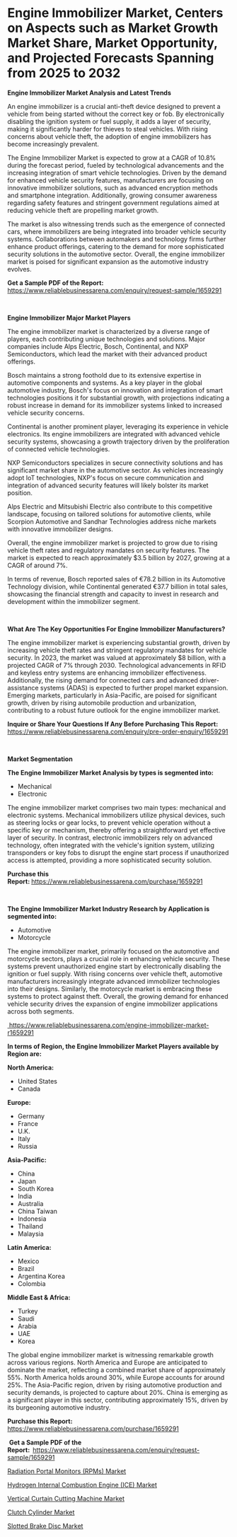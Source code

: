 <p><h1>Engine Immobilizer Market, Centers on Aspects such as Market Growth Market Share, Market Opportunity, and Projected Forecasts Spanning from 2025 to 2032</h1></p><p><strong>Engine Immobilizer Market Analysis and Latest Trends</strong></p>
<p><p>An engine immobilizer is a crucial anti-theft device designed to prevent a vehicle from being started without the correct key or fob. By electronically disabling the ignition system or fuel supply, it adds a layer of security, making it significantly harder for thieves to steal vehicles. With rising concerns about vehicle theft, the adoption of engine immobilizers has become increasingly prevalent.</p><p>The Engine Immobilizer Market is expected to grow at a CAGR of 10.8% during the forecast period, fueled by technological advancements and the increasing integration of smart vehicle technologies. Driven by the demand for enhanced vehicle security features, manufacturers are focusing on innovative immobilizer solutions, such as advanced encryption methods and smartphone integration. Additionally, growing consumer awareness regarding safety features and stringent government regulations aimed at reducing vehicle theft are propelling market growth. </p><p>The market is also witnessing trends such as the emergence of connected cars, where immobilizers are being integrated into broader vehicle security systems. Collaborations between automakers and technology firms further enhance product offerings, catering to the demand for more sophisticated security solutions in the automotive sector. Overall, the engine immobilizer market is poised for significant expansion as the automotive industry evolves.</p></p>
<p><strong>Get a Sample PDF of the Report:&nbsp;</strong> <a href="https://www.reliablebusinessarena.com/enquiry/request-sample/1659291?utm_campaign=2195&utm_medium=2&utm_source=Github&utm_content=ia&utm_term=30032025&utm_id=engine-immobilizer">https://www.reliablebusinessarena.com/enquiry/request-sample/1659291</a></p>
<p>&nbsp;</p>
<p><strong>Engine Immobilizer Major Market Players</strong></p>
<p><p>The engine immobilizer market is characterized by a diverse range of players, each contributing unique technologies and solutions. Major companies include Alps Electric, Bosch, Continental, and NXP Semiconductors, which lead the market with their advanced product offerings.</p><p>Bosch maintains a strong foothold due to its extensive expertise in automotive components and systems. As a key player in the global automotive industry, Bosch's focus on innovation and integration of smart technologies positions it for substantial growth, with projections indicating a robust increase in demand for its immobilizer systems linked to increased vehicle security concerns.</p><p>Continental is another prominent player, leveraging its experience in vehicle electronics. Its engine immobilizers are integrated with advanced vehicle security systems, showcasing a growth trajectory driven by the proliferation of connected vehicle technologies.</p><p>NXP Semiconductors specializes in secure connectivity solutions and has significant market share in the automotive sector. As vehicles increasingly adopt IoT technologies, NXP's focus on secure communication and integration of advanced security features will likely bolster its market position.</p><p>Alps Electric and Mitsubishi Electric also contribute to this competitive landscape, focusing on tailored solutions for automotive clients, while Scorpion Automotive and Sandhar Technologies address niche markets with innovative immobilizer designs.</p><p>Overall, the engine immobilizer market is projected to grow due to rising vehicle theft rates and regulatory mandates on security features. The market is expected to reach approximately $3.5 billion by 2027, growing at a CAGR of around 7%. </p><p>In terms of revenue, Bosch reported sales of €78.2 billion in its Automotive Technology division, while Continental generated €37.7 billion in total sales, showcasing the financial strength and capacity to invest in research and development within the immobilizer segment.</p></p>
<p>&nbsp;</p>
<p><strong>What Are The Key Opportunities For Engine Immobilizer Manufacturers?</strong></p>
<p><p>The engine immobilizer market is experiencing substantial growth, driven by increasing vehicle theft rates and stringent regulatory mandates for vehicle security. In 2023, the market was valued at approximately $8 billion, with a projected CAGR of 7% through 2030. Technological advancements in RFID and keyless entry systems are enhancing immobilizer effectiveness. Additionally, the rising demand for connected cars and advanced driver-assistance systems (ADAS) is expected to further propel market expansion. Emerging markets, particularly in Asia-Pacific, are poised for significant growth, driven by rising automobile production and urbanization, contributing to a robust future outlook for the engine immobilizer market.</p></p>
<p><strong>Inquire or Share Your Questions If Any Before Purchasing This Report:</strong> <a href="https://www.reliablebusinessarena.com/enquiry/pre-order-enquiry/1659291?utm_campaign=2195&utm_medium=2&utm_source=Github&utm_content=ia&utm_term=30032025&utm_id=engine-immobilizer">https://www.reliablebusinessarena.com/enquiry/pre-order-enquiry/1659291</a></p>
<p>&nbsp;</p>
<p><strong>Market Segmentation</strong></p>
<p><strong>The Engine Immobilizer Market Analysis by types is segmented into:</strong></p>
<p><ul><li>Mechanical</li><li>Electronic</li></ul></p>
<p><p>The engine immobilizer market comprises two main types: mechanical and electronic systems. Mechanical immobilizers utilize physical devices, such as steering locks or gear locks, to prevent vehicle operation without a specific key or mechanism, thereby offering a straightforward yet effective layer of security. In contrast, electronic immobilizers rely on advanced technology, often integrated with the vehicle's ignition system, utilizing transponders or key fobs to disrupt the engine start process if unauthorized access is attempted, providing a more sophisticated security solution.</p></p>
<p><strong>Purchase this Report:&nbsp;</strong><a href="https://www.reliablebusinessarena.com/purchase/1659291?utm_campaign=2195&utm_medium=2&utm_source=Github&utm_content=ia&utm_term=30032025&utm_id=engine-immobilizer">https://www.reliablebusinessarena.com/purchase/1659291</a></p>
<p>&nbsp;</p>
<p><strong>The Engine Immobilizer Market Industry Research by Application is segmented into:</strong></p>
<p><ul><li>Automotive</li><li>Motorcycle</li></ul></p>
<p><p>The engine immobilizer market, primarily focused on the automotive and motorcycle sectors, plays a crucial role in enhancing vehicle security. These systems prevent unauthorized engine start by electronically disabling the ignition or fuel supply. With rising concerns over vehicle theft, automotive manufacturers increasingly integrate advanced immobilizer technologies into their designs. Similarly, the motorcycle market is embracing these systems to protect against theft. Overall, the growing demand for enhanced vehicle security drives the expansion of engine immobilizer applications across both segments.</p></p>
<p><a href="https://www.reliablebusinessarena.com/engine-immobilizer-market-r1659291?utm_campaign=2195&utm_medium=2&utm_source=Github&utm_content=ia&utm_term=30032025&utm_id=engine-immobilizer">&nbsp;https://www.reliablebusinessarena.com/engine-immobilizer-market-r1659291</a></p>
<p><strong>In terms of Region, the Engine Immobilizer Market Players available by Region are:</strong></p>
<p>
    <p> <strong> North America: </strong>
        <ul>
            <li>United States</li>
            <li>Canada</li>
        </ul>
        </p> 
    <p> <strong> Europe: </strong>
        <ul>
            <li>Germany</li>
            <li>France</li>
            <li>U.K.</li>
            <li>Italy</li>
            <li>Russia</li>
        </ul>
        </p> 
    <p> <strong> Asia-Pacific: </strong>
        <ul>
            <li>China</li>
            <li>Japan</li>
            <li>South Korea</li>
            <li>India</li>
            <li>Australia</li>
            <li>China Taiwan</li>
            <li>Indonesia</li>
            <li>Thailand</li>
            <li>Malaysia</li>
        </ul>
        </p> 
    <p> <strong> Latin America: </strong>
        <ul>
            <li>Mexico</li>
            <li>Brazil</li>
            <li>Argentina Korea</li>
            <li>Colombia</li>
        </ul>
        </p> 
    <p> <strong> Middle East & Africa: </strong>
        <ul>
            <li>Turkey</li>
            <li>Saudi</li>
            <li>Arabia</li>
            <li>UAE</li>
            <li>Korea</li>
        </ul>
    </p>
    </p>
<p><p>The global engine immobilizer market is witnessing remarkable growth across various regions. North America and Europe are anticipated to dominate the market, reflecting a combined market share of approximately 55%. North America holds around 30%, while Europe accounts for around 25%. The Asia-Pacific region, driven by rising automotive production and security demands, is projected to capture about 20%. China is emerging as a significant player in this sector, contributing approximately 15%, driven by its burgeoning automotive industry.</p></p>
<p><strong>Purchase this Report: </strong><a href="https://www.reliablebusinessarena.com/purchase/1659291?utm_campaign=2195&utm_medium=2&utm_source=Github&utm_content=ia&utm_term=30032025&utm_id=engine-immobilizer">https://www.reliablebusinessarena.com/purchase/1659291</a></p>
<p>&nbsp;<strong>Get a Sample PDF of the Report:&nbsp;&nbsp;</strong><a href="https://www.reliablebusinessarena.com/enquiry/request-sample/1659291?utm_campaign=2195&utm_medium=2&utm_source=Github&utm_content=ia&utm_term=30032025&utm_id=engine-immobilizer">https://www.reliablebusinessarena.com/enquiry/request-sample/1659291</a></p>
<p><strong></strong></p>
<p><p><a href="https://www.linkedin.com/pulse/projected-cagr-45-radiation-portal-monitors-rpms-market-analysis-cvjlf?utm_campaign=2195&utm_medium=2&utm_source=Github&utm_content=ia&utm_term=30032025&utm_id=engine-immobilizer">Radiation Portal Monitors (RPMs) Market</a></p><p><a href="https://www.linkedin.com/pulse/thorough-analysis-global-regional-development-hydrogen-im38f?utm_campaign=2195&utm_medium=2&utm_source=Github&utm_content=ia&utm_term=30032025&utm_id=engine-immobilizer">Hydrogen Internal Combustion Engine (ICE) Market</a></p><p><a href="https://www.linkedin.com/pulse/vertical-curtain-cutting-machine-market-projections-insights-ak9mf?utm_campaign=2195&utm_medium=2&utm_source=Github&utm_content=ia&utm_term=30032025&utm_id=engine-immobilizer">Vertical Curtain Cutting Machine Market</a></p><p><a href="https://github.com/bloggglazaie/Market-Research-Report-List-1/blob/main/clutch-cylinder-market.md?utm_campaign=2195&utm_medium=2&utm_source=Github&utm_content=ia&utm_term=30032025&utm_id=engine-immobilizer">Clutch Cylinder Market</a></p><p><a href="https://github.com/nikkoureta1y/Market-Research-Report-List-1/blob/main/slotted-brake-disc-market.md?utm_campaign=2195&utm_medium=2&utm_source=Github&utm_content=ia&utm_term=30032025&utm_id=engine-immobilizer">Slotted Brake Disc Market</a></p></p>